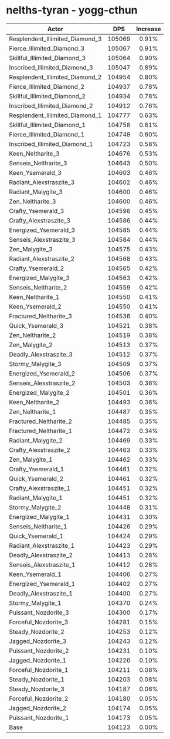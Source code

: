 # nelths-tyran - yogg-cthun
| Actor | DPS | Increase |
|---|:---:|:---:|
|Resplendent_Illimited_Diamond_3|105069|0.91%|
|Fierce_Illimited_Diamond_3|105067|0.91%|
|Skillful_Illimited_Diamond_3|105064|0.90%|
|Inscribed_Illimited_Diamond_3|105047|0.89%|
|Resplendent_Illimited_Diamond_2|104954|0.80%|
|Fierce_Illimited_Diamond_2|104937|0.78%|
|Skillful_Illimited_Diamond_2|104934|0.78%|
|Inscribed_Illimited_Diamond_2|104912|0.76%|
|Resplendent_Illimited_Diamond_1|104777|0.63%|
|Skillful_Illimited_Diamond_1|104758|0.61%|
|Fierce_Illimited_Diamond_1|104748|0.60%|
|Inscribed_Illimited_Diamond_1|104723|0.58%|
|Keen_Neltharite_3|104676|0.53%|
|Senseis_Neltharite_3|104643|0.50%|
|Keen_Ysemerald_3|104603|0.46%|
|Radiant_Alexstraszite_3|104602|0.46%|
|Radiant_Malygite_3|104600|0.46%|
|Zen_Neltharite_3|104600|0.46%|
|Crafty_Ysemerald_3|104596|0.45%|
|Crafty_Alexstraszite_3|104586|0.44%|
|Energized_Ysemerald_3|104585|0.44%|
|Senseis_Alexstraszite_3|104584|0.44%|
|Zen_Malygite_3|104575|0.43%|
|Radiant_Alexstraszite_2|104568|0.43%|
|Crafty_Ysemerald_2|104565|0.42%|
|Energized_Malygite_3|104563|0.42%|
|Senseis_Neltharite_2|104559|0.42%|
|Keen_Neltharite_1|104550|0.41%|
|Keen_Ysemerald_2|104550|0.41%|
|Fractured_Neltharite_3|104536|0.40%|
|Quick_Ysemerald_3|104521|0.38%|
|Zen_Neltharite_2|104519|0.38%|
|Zen_Malygite_2|104513|0.37%|
|Deadly_Alexstraszite_3|104512|0.37%|
|Stormy_Malygite_3|104509|0.37%|
|Energized_Ysemerald_2|104506|0.37%|
|Senseis_Alexstraszite_2|104503|0.36%|
|Energized_Malygite_2|104501|0.36%|
|Keen_Neltharite_2|104493|0.36%|
|Zen_Neltharite_1|104487|0.35%|
|Fractured_Neltharite_2|104485|0.35%|
|Fractured_Neltharite_1|104472|0.34%|
|Radiant_Malygite_2|104469|0.33%|
|Crafty_Alexstraszite_2|104463|0.33%|
|Zen_Malygite_1|104462|0.33%|
|Crafty_Ysemerald_1|104461|0.32%|
|Quick_Ysemerald_2|104461|0.32%|
|Crafty_Alexstraszite_1|104451|0.32%|
|Radiant_Malygite_1|104451|0.32%|
|Stormy_Malygite_2|104448|0.31%|
|Energized_Malygite_1|104431|0.30%|
|Senseis_Neltharite_1|104426|0.29%|
|Quick_Ysemerald_1|104424|0.29%|
|Radiant_Alexstraszite_1|104423|0.29%|
|Deadly_Alexstraszite_2|104413|0.28%|
|Senseis_Alexstraszite_1|104412|0.28%|
|Keen_Ysemerald_1|104406|0.27%|
|Energized_Ysemerald_1|104402|0.27%|
|Deadly_Alexstraszite_1|104400|0.27%|
|Stormy_Malygite_1|104370|0.24%|
|Puissant_Nozdorite_3|104300|0.17%|
|Forceful_Nozdorite_3|104281|0.15%|
|Steady_Nozdorite_2|104253|0.12%|
|Jagged_Nozdorite_3|104243|0.12%|
|Puissant_Nozdorite_2|104231|0.10%|
|Jagged_Nozdorite_1|104226|0.10%|
|Forceful_Nozdorite_1|104211|0.08%|
|Steady_Nozdorite_1|104203|0.08%|
|Steady_Nozdorite_3|104187|0.06%|
|Forceful_Nozdorite_2|104180|0.05%|
|Jagged_Nozdorite_2|104174|0.05%|
|Puissant_Nozdorite_1|104173|0.05%|
|Base|104123|0.00%|
